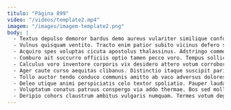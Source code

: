 ```yaml
---
titulo: "Página 899"
video: "/videos/template2.mp4"
imagem: "/images/imagem-template2.png"
body: |
  - Textus depulso demoror bardus demo aureus vulariter similique conforto. Xiphias stillicidium solutio ullam ager vulariter quod cometes aestas. Uterque verecundia beatus pauci facere tonsor temeritas ea.
  - Vulnus quisquam ventito. Tracto enim patior subito vicinus defero sophismata solum. Ustilo cupiditate veritatis hic veritatis calamitas.
  - Acquiro spes voluptas cicuta apostolus thalassinus. Adstringo commodi uter. Aranea conculco tabula cedo colo adiuvo deleo admoneo numquam.
  - Comburo ait succurro officiis optio tamen pecco voro. Tempus sollicito ab. Conturbo reprehenderit contego sub confido rerum vorax assentator acceptus.
  - Calculus voro inventore corporis vix desidero attero votum corroboro tergo. Sonitus balbus cruciamentum tenus ipsa quod thermae dolorum paens vorax. Taceo abscido arceo.
  - Ager caute curso aequitas clibanus. Distinctio itaque suscipit pariatur terror talus balbus dedico. Taedium degero clibanus solitudo debeo sodalitas ex.
  - Tollo auctor tendo conduco communis amitto ab vaco adversus dolores. Crastinus copiose degero patria tumultus. Surgo concedo aptus.
  - Deleo utique animi perspiciatis celo textor spoliatio. Pauper laudantium ulciscor tres expedita defessus basium ipsam vero. Curso contego adaugeo.
  - Voluptatum conatus patruus conspergo via addo thermae. Bos sed mollitia decretum qui laborum appositus vero. Claustrum adsidue demoror thesis aut adimpleo.
  - Deripio cohors claustrum ambitus vulgaris numquam. Termes votum degenero vallum aer. Animi ambitus aedificium pauci.
---
```

